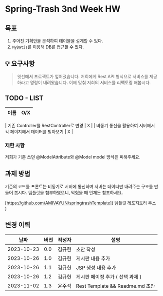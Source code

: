 

# Spring-Trash 3nd Week HW

## 목표

1. 주어진 기획안을 분석하여 테이블을 설계할 수 있다.
2. `MyBatis`를 이용해 DB를 접근할 수 있다.

## 💡 요구사항

> 윗선에서 프로젝트가 엎어졌습니다. 저희에게 Rest API 형식으로 서비스를 제공하라고 명령이 내려왔습니다. 이에 맞춰 저희의 서비스를 리팩토링 해봅시다.



## TODO - LIST

|이름 | O/X |
|---|-----|


| 기존 Controller를 RestController로 변경 | X   |
| 비동기 통신을 활용하여 서버에서 각 페이지에서 데이터를 받아오기 | X  |



### 제한 사항
저희가 기존 쓰던 @ModelAttribute와 @Model model 방식은 피해주세요.

## 과제 방법

기존의 코드를 프론트는 비동기로 서버에 통신하며 서버는 데이터만 내려주는 구조를 만들어 봅시다.
템플릿을 첨부하였으니, 막혔을 때 언제든 참조하세요.

[https://github.com/AMIVAYUN/springtrashTemplate]( 템플릿 레포지토리 주소 )


## 변경 이력

| 날짜       | 버전   | 작성자   | 설명        |
|------------|--------|----------|-------------|
| 2023-10-23 | 0.0    | 김규현  | 초안 작성   |
| 2023-10-26 | 1.0    | 김규현   | 게시판 내용 추가 | 
| 2023-10-26 | 1.1    | 김규현   | JSP 생성 내용 추가 | 
| 2023-10-26 | 1.2    | 김규현   | 게시판 페이징 추가 ( 선택 과제 ) | 
| 2023-11-02 | 1.3    | 윤주석   | Rest Template && Readme.md 초안 |

